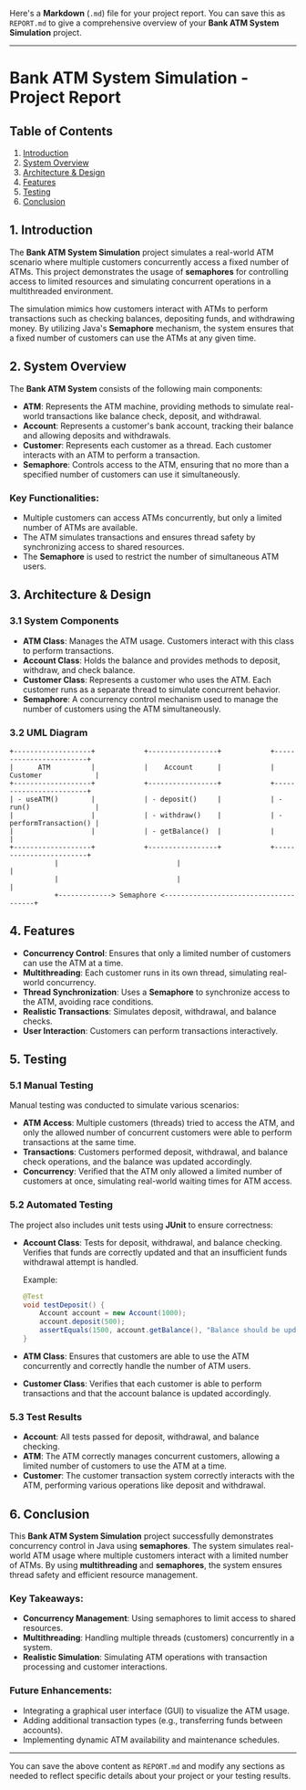 Here's a **Markdown** (`.md`) file for your project report. You can save this as `REPORT.md` to give a comprehensive overview of your **Bank ATM System Simulation** project.

---

# Bank ATM System Simulation - Project Report

## Table of Contents
1. [Introduction](#introduction)
2. [System Overview](#system-overview)
3. [Architecture & Design](#architecture-design)
4. [Features](#features)
5. [Testing](#testing)
6. [Conclusion](#conclusion)

## 1. Introduction

The **Bank ATM System Simulation** project simulates a real-world ATM scenario where multiple customers concurrently access a fixed number of ATMs. This project demonstrates the usage of **semaphores** for controlling access to limited resources and simulating concurrent operations in a multithreaded environment.

The simulation mimics how customers interact with ATMs to perform transactions such as checking balances, depositing funds, and withdrawing money. By utilizing Java's **Semaphore** mechanism, the system ensures that a fixed number of customers can use the ATMs at any given time.

## 2. System Overview

The **Bank ATM System** consists of the following main components:

- **ATM**: Represents the ATM machine, providing methods to simulate real-world transactions like balance check, deposit, and withdrawal.
- **Account**: Represents a customer's bank account, tracking their balance and allowing deposits and withdrawals.
- **Customer**: Represents each customer as a thread. Each customer interacts with an ATM to perform a transaction.
- **Semaphore**: Controls access to the ATM, ensuring that no more than a specified number of customers can use it simultaneously.

### Key Functionalities:
- Multiple customers can access ATMs concurrently, but only a limited number of ATMs are available.
- The ATM simulates transactions and ensures thread safety by synchronizing access to shared resources.
- The **Semaphore** is used to restrict the number of simultaneous ATM users.

## 3. Architecture & Design

### 3.1 System Components

- **ATM Class**: Manages the ATM usage. Customers interact with this class to perform transactions.
- **Account Class**: Holds the balance and provides methods to deposit, withdraw, and check balance.
- **Customer Class**: Represents a customer who uses the ATM. Each customer runs as a separate thread to simulate concurrent behavior.
- **Semaphore**: A concurrency control mechanism used to manage the number of customers using the ATM simultaneously.

### 3.2 UML Diagram
```plaintext
+-------------------+            +-----------------+            +------------------------+
|      ATM          |            |    Account      |            |   Customer             |
+-------------------+            +-----------------+            +------------------------+
| - useATM()        |            | - deposit()     |            | - run()                |
|                   |            | - withdraw()    |            | - performTransaction() |
|                   |            | - getBalance()  |            |                        |
+-------------------+            +-----------------+            +------------------------+
           |                             |                                  |
           |                             |                                  |
           +-------------> Semaphore <--------------------------------------+
```

## 4. Features

- **Concurrency Control**: Ensures that only a limited number of customers can use the ATM at a time.
- **Multithreading**: Each customer runs in its own thread, simulating real-world concurrency.
- **Thread Synchronization**: Uses a **Semaphore** to synchronize access to the ATM, avoiding race conditions.
- **Realistic Transactions**: Simulates deposit, withdrawal, and balance checks.
- **User Interaction**: Customers can perform transactions interactively.

## 5. Testing

### 5.1 Manual Testing

Manual testing was conducted to simulate various scenarios:
- **ATM Access**: Multiple customers (threads) tried to access the ATM, and only the allowed number of concurrent customers were able to perform transactions at the same time.
- **Transactions**: Customers performed deposit, withdrawal, and balance check operations, and the balance was updated accordingly.
- **Concurrency**: Verified that the ATM only allowed a limited number of customers at once, simulating real-world waiting times for ATM access.

### 5.2 Automated Testing

The project also includes unit tests using **JUnit** to ensure correctness:

- **Account Class**: Tests for deposit, withdrawal, and balance checking. Verifies that funds are correctly updated and that an insufficient funds withdrawal attempt is handled.
  
  Example:
  ```java
  @Test
  void testDeposit() {
      Account account = new Account(1000);
      account.deposit(500);
      assertEquals(1500, account.getBalance(), "Balance should be updated after deposit.");
  }
  ```

- **ATM Class**: Ensures that customers are able to use the ATM concurrently and correctly handle the number of ATM users.

- **Customer Class**: Verifies that each customer is able to perform transactions and that the account balance is updated accordingly.

### 5.3 Test Results

- **Account**: All tests passed for deposit, withdrawal, and balance checking.
- **ATM**: The ATM correctly manages concurrent customers, allowing a limited number of customers to use the ATM at a time.
- **Customer**: The customer transaction system correctly interacts with the ATM, performing various operations like deposit and withdrawal.

## 6. Conclusion

This **Bank ATM System Simulation** project successfully demonstrates concurrency control in Java using **semaphores**. The system simulates real-world ATM usage where multiple customers interact with a limited number of ATMs. By using **multithreading** and **semaphores**, the system ensures thread safety and efficient resource management.

### Key Takeaways:
- **Concurrency Management**: Using semaphores to limit access to shared resources.
- **Multithreading**: Handling multiple threads (customers) concurrently in a system.
- **Realistic Simulation**: Simulating ATM operations with transaction processing and customer interactions.

### Future Enhancements:
- Integrating a graphical user interface (GUI) to visualize the ATM usage.
- Adding additional transaction types (e.g., transferring funds between accounts).
- Implementing dynamic ATM availability and maintenance schedules.

---

You can save the above content as `REPORT.md` and modify any sections as needed to reflect specific details about your project or your testing results.